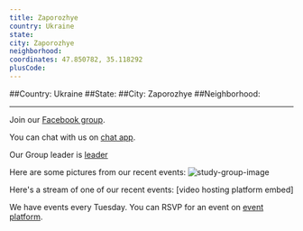 ```yaml
---
title: Zaporozhye
country: Ukraine
state: 
city: Zaporozhye
neighborhood: 
coordinates: 47.850782, 35.118292
plusCode:
---
```


##Country: Ukraine
##State: 
##City: Zaporozhye
##Neighborhood: 
*****
Join our [Facebook group](https://www.facebook.com/groups/free.code.camp.zaporozhye).

You can chat with us on [chat app]().

Our Group leader is [leader]()

Here are some pictures from our recent events:
![study-group-image]()

Here's a stream of one of our recent events:
[video hosting platform embed]

We have events every Tuesday. You can RSVP for an event on [event platform]().
